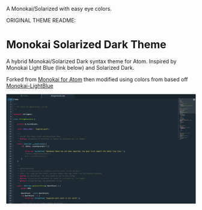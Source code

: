 
A Monokai/Solarized with easy eye colors.



ORIGINAL THEME README:

# Monokai Solarized Dark Theme

A hybrid Monokai/Solarized Dark syntax theme for Atom. Inspired by Monokai Light Blue (link below) and Solarized Dark.

Forked from [Monokai for Atom](https://atom.io/themes/monokai) then modified using colors from based off
[Monokai-LightBlue](https://github.com/Kikobeats/Monokai-LightBlue.tmTheme)

![](https://raw.githubusercontent.com/elliottpost/monokai-light-blue/master/screenshot.png)
